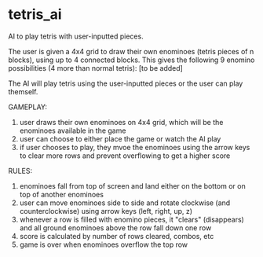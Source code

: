 # tetris_ai
AI to play tetris with user-inputted pieces.

The user is given a 4x4 grid to draw their own enominoes (tetris pieces of n blocks), using up to 4 connected blocks.
This gives the following 9 enomino possibilities (4 more than normal tetris):
[to be added]


The AI will play tetris using the user-inputted pieces or the user can play themself.

GAMEPLAY:
1. user draws their own enominoes on 4x4 grid, which will be the enominoes available in the game
2. user can choose to either place the game or watch the AI play
3. if user chooses to play, they mvoe the enominoes using the arrow keys to clear more rows and prevent overflowing to get a higher score

RULES:
1. enominoes fall from top of screen and land either on the bottom or on top of another enominoes
2. user can move enominoes side to side and rotate clockwise (and counterclockwise) using arrow keys (left, right, up, z)
3. whenever a row is filled with enomino pieces, it "clears" (disappears) and all ground enominoes above the row fall down one row
4. score is calculated by number of rows cleared, combos, etc
5. game is over when enominoes overflow the top row
